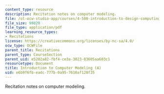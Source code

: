```yaml
---
content_type: resource
description: Recitation notes on computer modeling.
file: /ol-ocw-studio-app/courses/4-500-introduction-to-design-computing-fall-2008/e6b9f6fbeadc777b0a957610af128f35_rec2.pdf
file_size: 99820
file_type: application/pdf
learning_resource_types:
- Recitations
license: https://creativecommons.org/licenses/by-nc-sa/4.0/
ocw_type: OCWFile
parent_title: Recitations
parent_type: CourseSection
parent_uid: e5202a82-fbf4-ce3a-3023-83605aa603c1
resourcetype: Document
title: Introduction to Computer Modeling (A)
uid: e6b9f6fb-eadc-777b-0a95-7610af128f35
---
```

Recitation notes on computer modeling.